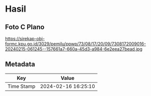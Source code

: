 # Hasil

## Foto C Plano

https://sirekap-obj-formc.kpu.go.id/3029/pemilu/ppwp/73/08/17/20/09/7308172009016-20240215-061245--157661a7-660a-45d3-a984-6e2eea27bead.jpg


## Metadata

| Key        | Value               |
| ---------- | ------------------- |
| Time Stamp | 2024-02-16 16:25:10 |




